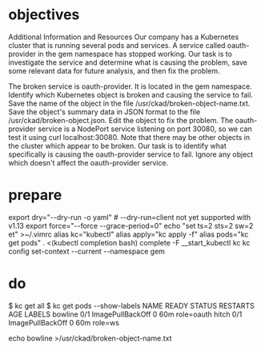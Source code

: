 # objectives
Additional Information and Resources
Our company has a Kubernetes cluster that is running several pods and services. A service called oauth-provider in the gem namespace has stopped working. Our task is to investigate the service and determine what is causing the problem, save some relevant data for future analysis, and then fix the problem.

The broken service is oauth-provider. It is located in the gem namespace.
Identify which Kubernetes object is broken and causing the service to fail. Save the name of the object in the file /usr/ckad/broken-object-name.txt.
Save the object's summary data in JSON format to the file /usr/ckad/broken-object.json.
Edit the object to fix the problem.
The oauth-provider service is a NodePort service listening on port 30080, so we can test it using curl localhost:30080.
Note that there may be other objects in the cluster which appear to be broken. Our task is to identify what specifically is causing the oauth-provider service to fail. Ignore any object which doesn't affect the oauth-provider service.

# prepare
export dry="--dry-run -o yaml" # --dry-run=client not yet supported with v1.13
export force="--force --grace-period=0"
echo "set ts=2 sts=2 sw=2 et" >~/.vimrc
alias kc="kubectl"
alias apply="kc apply -f"
alias pods="kc get pods"
. <(kubectl completion bash)
complete -F __start_kubectl  kc
kc config  set-context --current --namespace gem


# do
$ kc get all
$ kc get pods --show-labels
NAME      READY   STATUS             RESTARTS   AGE   LABELS
bowline   0/1     ImagePullBackOff   0          60m   role=oauth
hitch     0/1     ImagePullBackOff   0          60m   role=ws

echo bowline >/usr/ckad/broken-object-name.txt

